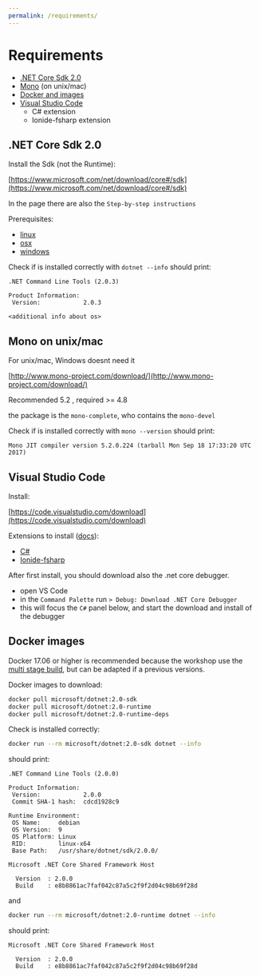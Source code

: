 ```yaml
---
permalink: /requirements/
---
```


# Requirements

- [.NET Core Sdk 2.0](#dotnetsdk)
- [Mono](#mono) (on unix/mac)
- [Docker and images](#docker)
- [Visual Studio Code](#vscode)
  - C# extension
  - Ionide-fsharp extension

<a name="dotnetsdk"></a>
## .NET Core Sdk 2.0

Install the Sdk (not the Runtime):

[https://www.microsoft.com/net/download/core#/sdk](https://www.microsoft.com/net/download/core#/sdk)

In the page there are also the `Step-by-step instructions`

Prerequisites:

- [linux](https://docs.microsoft.com/en-us/dotnet/core/linux-prerequisites?tabs=netcore2x)
- [osx](https://docs.microsoft.com/en-us/dotnet/core/macos-prerequisites)
- [windows](https://docs.microsoft.com/en-us/dotnet/core/windows-prerequisites?tabs=netcore2x)

Check if is installed correctly with `dotnet --info` should print:

```
.NET Command Line Tools (2.0.3)

Product Information:
 Version:            2.0.3

<additional info about os>
```

<a name="mono"></a>
## Mono on unix/mac

For unix/mac, Windows doesnt need it

[http://www.mono-project.com/download/](http://www.mono-project.com/download/)

Recommended 5.2 , required >= 4.8

the package is the `mono-complete`, who contains the `mono-devel`

Check if is installed correctly with `mono --version` should print:

```
Mono JIT compiler version 5.2.0.224 (tarball Mon Sep 18 17:33:20 UTC 2017)
```

<a name="vscode"></a>
## Visual Studio Code

Install:

[https://code.visualstudio.com/download](https://code.visualstudio.com/download)

Extensions to install ([docs](https://code.visualstudio.com/docs/editor/extension-gallery)):

- [C#](https://marketplace.visualstudio.com/items?itemName=ms-vscode.csharp)
- [Ionide-fsharp](https://marketplace.visualstudio.com/items?itemName=Ionide.Ionide-fsharp)

After first install, you should download also the .net core debugger.

- open VS Code
- in the `Command Palette` run `> Debug: Download .NET Core Debugger`
- this will focus the `C#` panel below, and start the download and install of the debugger

<a name="docker"></a>
## Docker images

Docker 17.06 or higher is recommended because the workshop use the [multi stage build](https://docs.docker.com/engine/userguide/eng-image/multistage-build/), but can be adapted if a previous versions.

Docker images to download:

```bash
docker pull microsoft/dotnet:2.0-sdk
docker pull microsoft/dotnet:2.0-runtime
docker pull microsoft/dotnet:2.0-runtime-deps
```

Check is installed correctly:

```bash
docker run --rm microsoft/dotnet:2.0-sdk dotnet --info
```

should print:

```
.NET Command Line Tools (2.0.0)

Product Information:
 Version:            2.0.0
 Commit SHA-1 hash:  cdcd1928c9

Runtime Environment:
 OS Name:     debian
 OS Version:  9
 OS Platform: Linux
 RID:         linux-x64
 Base Path:   /usr/share/dotnet/sdk/2.0.0/

Microsoft .NET Core Shared Framework Host

  Version  : 2.0.0
  Build    : e8b8861ac7faf042c87a5c2f9f2d04c98b69f28d
```

and

```bash
docker run --rm microsoft/dotnet:2.0-runtime dotnet --info
```

should print:

```
Microsoft .NET Core Shared Framework Host

  Version  : 2.0.0
  Build    : e8b8861ac7faf042c87a5c2f9f2d04c98b69f28d
```
